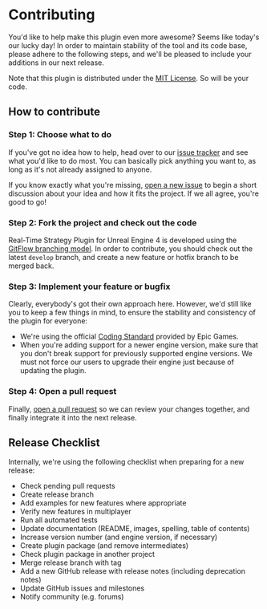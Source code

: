 # Contributing

You'd like to help make this plugin even more awesome? Seems like today's our lucky day! In order to maintain stability of the tool and its code base, please adhere to the following steps, and we'll be pleased to include your additions in our next release.

Note that this plugin is distributed under the [MIT License](https://github.com/npruehs/ue4-rts/blob/develop/LICENSE). So will be your code.

## How to contribute

### Step 1: Choose what to do

If you've got no idea how to help, head over to our [issue tracker](https://github.com/npruehs/ue4-rts/issues) and see what you'd like to do most. You can basically pick anything you want to, as long as it's not already assigned to anyone.

If you know exactly what you're missing, [open a new issue](https://github.com/npruehs/ue4-rts/issues/new) to begin a short discussion about your idea and how it fits the project. If we all agree, you're good to go!

### Step 2: Fork the project and check out the code

Real-Time Strategy Plugin for Unreal Engine 4 is developed using the [GitFlow branching model](http://nvie.com/posts/a-successful-git-branching-model/). In order to contribute, you should check out the latest `develop` branch, and create a new feature or hotfix branch to be merged back.

### Step 3: Implement your feature or bugfix

Clearly, everybody's got their own approach here. However, we'd still like you to keep a few things in mind, to ensure the stability and consistency of the plugin for everyone:

* We're using the official [Coding Standard](https://docs.unrealengine.com/latest/INT/Programming/Development/CodingStandard/index.html) provided by Epic Games.
* When you're adding support for a newer engine version, make sure that you don't break support for previously supported engine versions. We must not force our users to upgrade their engine just because of updating the plugin.

### Step 4: Open a pull request

Finally, [open a pull request](https://help.github.com/articles/creating-a-pull-request/) so we can review your changes together, and finally integrate it into the next release.


## Release Checklist

Internally, we're using the following checklist when preparing for a new release:

* Check pending pull requests
* Create release branch
* Add examples for new features where appropriate
* Verify new features in multiplayer
* Run all automated tests
* Update documentation (README, images, spelling, table of contents)
* Increase version number (and engine version, if necessary)
* Create plugin package (and remove intermediates)
* Check plugin package in another project
* Merge release branch with tag
* Add a new GitHub release with release notes (including deprecation notes)
* Update GitHub issues and milestones
* Notify community (e.g. forums)
